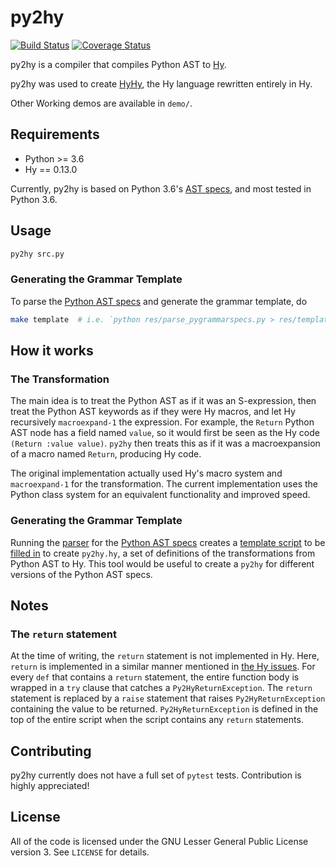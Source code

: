 # py2hy

[![Build Status](https://travis-ci.org/woodrush/py2hy.svg?branch=master)](https://travis-ci.org/woodrush/py2hy)
[![Coverage Status](https://coveralls.io/repos/github/woodrush/py2hy/badge.svg?branch=master)](https://coveralls.io/github/woodrush/py2hy?branch=master)

py2hy is a compiler that compiles Python AST to
[Hy](https://github.com/hylang/hy).

py2hy was used to create [HyHy](https://github.com/woodrush/hy/tree/hyhy),
the Hy language rewritten entirely in Hy.

Other Working demos are available in `demo/`. 


## Requirements

- Python >= 3.6
- Hy == 0.13.0

Currently, py2hy is based on Python 3.6's
[AST specs](https://docs.python.org/3.6/library/ast.html), and most tested in
Python 3.6.


## Usage

```bash
py2hy src.py
```

### Generating the Grammar Template
To parse the [Python AST specs](https://docs.python.org/3.6/library/ast.html)
and generate the grammar template, do

```bash
make template  # i.e. `python res/parse_pygrammarspecs.py > res/template.hy`
```

## How it works
### The Transformation
The main idea is to treat the Python AST as if it was an S-expression, then
treat the Python AST keywords as if they were Hy macros, and let Hy
recursively `macroexpand-1` the expression. For example, the `Return` Python
AST node has a field named `value`, so it would first be seen as the Hy code
`(Return :value value)`. `py2hy` then treats this as if it was a
macroexpansion of a macro named `Return`, producing Hy code.

The original implementation actually used Hy's macro system and
`macroexpand-1` for the transformation. The current implementation uses the
Python class system for an equivalent functionality and improved speed.

### Generating the Grammar Template
Running the [parser](lib/parse_pygrammarspecs.py) for the
[Python AST specs](https://docs.python.org/3.6/library/ast.html) creates a
[template script](template.hy) to be [filled in](py2hy.hy) to create
`py2hy.hy`, a set of definitions of the transformations from Python AST to Hy.
This tool would be useful to create a `py2hy` for different versions of the
Python AST specs.


## Notes
### The `return` statement
At the time of writing, the `return` statement is not implemented in Hy. Here,
`return` is implemented in a similar manner mentioned in
[the Hy issues](https://github.com/hylang/hy/issues/739#issuecomment-68392695).
For every `def` that contains a `return` statement, the entire function body is
wrapped in a `try` clause that catches a `Py2HyReturnException`. The `return`
statement is replaced by a `raise` statement that raises `Py2HyReturnException`
containing the value to be returned. `Py2HyReturnException` is defined in the
top of the entire script when the script contains any `return` statements.


## Contributing
py2hy currently does not have a full set of `pytest` tests. Contribution is
highly appreciated!


## License
All of the code is licensed under the GNU Lesser General Public License version
3. See `LICENSE` for details.